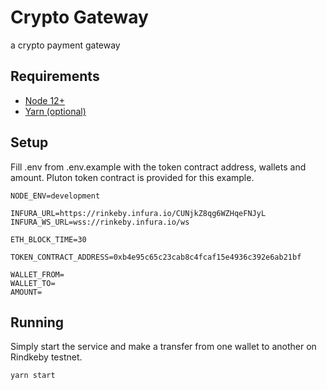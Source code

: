 # Crypto Gateway
a crypto payment gateway

## Requirements
- [Node 12+](https://nodejs.org/en/)
- [Yarn (optional)](https://yarnpkg.com/en/)

## Setup

Fill .env from .env.example with the token contract address, wallets and amount.
Pluton token contract is provided for this example.

```
NODE_ENV=development

INFURA_URL=https://rinkeby.infura.io/CUNjkZ8qg6WZHqeFNJyL
INFURA_WS_URL=wss://rinkeby.infura.io/ws

ETH_BLOCK_TIME=30

TOKEN_CONTRACT_ADDRESS=0xb4e95c65c23cab8c4fcaf15e4936c392e6ab21bf

WALLET_FROM=
WALLET_TO=
AMOUNT=
```

## Running

Simply start the service and make a transfer from one wallet to another on Rindkeby testnet.

```
yarn start
```
